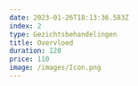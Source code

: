 ```yaml
---
date: 2023-01-26T18:13:36.583Z
index: 2
type: Gezichtsbehandelingen
title: Overvloed
duration: 120
price: 110
image: /images/Icon.png
---
```

